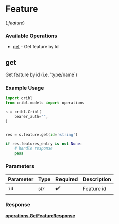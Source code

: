 # Feature
(*.feature*)

### Available Operations

* [get](#get) - Get feature by Id

## get

Get feature by id (i.e. 'type/name`)

### Example Usage

```python
import cribl
from cribl.models import operations

s = cribl.Cribl(
    bearer_auth="",
)


res = s.feature.get(id='string')

if res.features_entry is not None:
    # handle response
    pass
```

### Parameters

| Parameter          | Type               | Required           | Description        |
| ------------------ | ------------------ | ------------------ | ------------------ |
| `id`               | *str*              | :heavy_check_mark: | Feature id         |


### Response

**[operations.GetFeatureResponse](../../models/operations/getfeatureresponse.md)**

